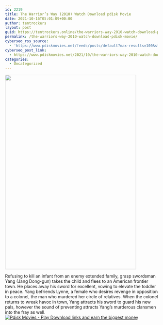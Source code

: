 ```yaml
---
id: 2219
title: The Warrior’s Way (2010) Watch Download pdisk Movie
date: 2021-10-16T05:01:09+00:00
author: tentrockers
layout: post
guid: https://tentrockers.online/the-warriors-way-2010-watch-download-pdisk-movie/
permalink: /the-warriors-way-2010-watch-download-pdisk-movie/
cyberseo_rss_source:
  - 'https://www.pdiskmovies.net/feeds/posts/default?max-results=100&start-index=1'
cyberseo_post_link:
  - https://www.pdiskmovies.net/2021/10/the-warriors-way-2010-watch-download.html
categories:
  - Uncategorized
---
```

<div class="separator">
  <a href="https://blogger.googleusercontent.com/img/a/AVvXsEi-NZZzOgVQalaqqwmNPYYySopRhboET1Hl_0ke5ZBmZFjj6p9PbfLTK4Nw95UNxm7J_N6lSydrgYy-tqFOaI6g3AxBpDHKn9wVf6zXt0rGdzsuwMopENbenCMJr-7Y1tT48bJVc-5BmU7ZUAY8ksxt_vixCnQDHn5idR9gxDChrMDLxn67ZfhJrAl_=s889" imageanchor="1"><img loading="lazy" border="0" data-original-height="889" data-original-width="600" height="640" src="https://blogger.googleusercontent.com/img/a/AVvXsEi-NZZzOgVQalaqqwmNPYYySopRhboET1Hl_0ke5ZBmZFjj6p9PbfLTK4Nw95UNxm7J_N6lSydrgYy-tqFOaI6g3AxBpDHKn9wVf6zXt0rGdzsuwMopENbenCMJr-7Y1tT48bJVc-5BmU7ZUAY8ksxt_vixCnQDHn5idR9gxDChrMDLxn67ZfhJrAl_=w432-h640" width="432" /></a>
</div>

<span>Refusing to kill an infant from an enemy extended family, grasp swordsman Yang (Jang Dong-gun) takes the child and flees to an American frontier town. He places away his sword for excellent, vowing to elevate the toddler in peace. Yang befriends Lynne, a female who desires revenge in opposition to a colonel, the man who murdered her circle of relatives. When the colonel returns to wreak havoc in town, Yang attracts his sword to guard his new pals, however the sound of preventing attracts Yang&#8217;s murderous clansmen into the fray as well.</span>  
[![](https://1.bp.blogspot.com/-a93bp85aB6g/YUXjACCiX3I/AAAAAAAAbQE/GHmPI7h0af0tqn6tYzd0cdrDv9Hu9LUSACLcBGAsYHQ/s16000/Play_it_New-removebg-preview.png "Pdisk Movies - Play Download links and earn the biggest money")](https://pdisklink.com/1/bnYybWtsMDAzNjVl?dn=1)
